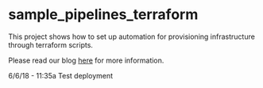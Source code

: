 # sample_pipelines_terraform
This project shows how to set up automation for provisioning infrastructure through terraform scripts.

Please read our blog [here](http://blog.shippable.com/provisioning-aws-infrastructure-with-terraform) for more information.

6/6/18 - 11:35a Test deployment
